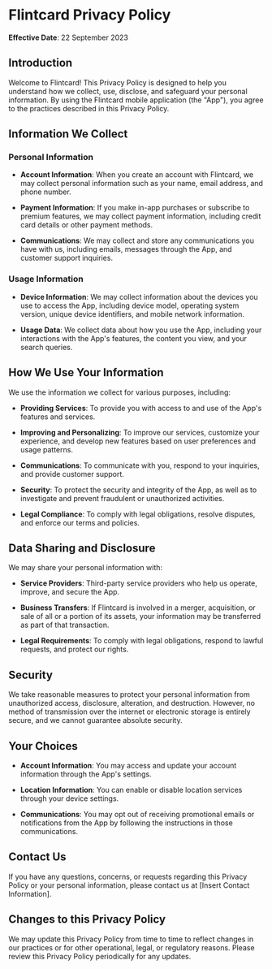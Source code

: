 # Flintcard Privacy Policy

**Effective Date**: 22 September 2023

## Introduction

Welcome to Flintcard! This Privacy Policy is designed to help you understand how we collect, use, disclose, and safeguard your personal information. By using the Flintcard mobile application (the "App"), you agree to the practices described in this Privacy Policy.

## Information We Collect

### Personal Information

- **Account Information**: When you create an account with Flintcard, we may collect personal information such as your name, email address, and phone number.

- **Payment Information**: If you make in-app purchases or subscribe to premium features, we may collect payment information, including credit card details or other payment methods.

- **Communications**: We may collect and store any communications you have with us, including emails, messages through the App, and customer support inquiries.

### Usage Information

- **Device Information**: We may collect information about the devices you use to access the App, including device model, operating system version, unique device identifiers, and mobile network information.

- **Usage Data**: We collect data about how you use the App, including your interactions with the App's features, the content you view, and your search queries.

## How We Use Your Information

We use the information we collect for various purposes, including:

- **Providing Services**: To provide you with access to and use of the App's features and services.

- **Improving and Personalizing**: To improve our services, customize your experience, and develop new features based on user preferences and usage patterns.

- **Communications**: To communicate with you, respond to your inquiries, and provide customer support.

- **Security**: To protect the security and integrity of the App, as well as to investigate and prevent fraudulent or unauthorized activities.

- **Legal Compliance**: To comply with legal obligations, resolve disputes, and enforce our terms and policies.

## Data Sharing and Disclosure

We may share your personal information with:

- **Service Providers**: Third-party service providers who help us operate, improve, and secure the App.

- **Business Transfers**: If Flintcard is involved in a merger, acquisition, or sale of all or a portion of its assets, your information may be transferred as part of that transaction.

- **Legal Requirements**: To comply with legal obligations, respond to lawful requests, and protect our rights.

## Security

We take reasonable measures to protect your personal information from unauthorized access, disclosure, alteration, and destruction. However, no method of transmission over the internet or electronic storage is entirely secure, and we cannot guarantee absolute security.

## Your Choices

- **Account Information**: You may access and update your account information through the App's settings.

- **Location Information**: You can enable or disable location services through your device settings.

- **Communications**: You may opt out of receiving promotional emails or notifications from the App by following the instructions in those communications.

## Contact Us

If you have any questions, concerns, or requests regarding this Privacy Policy or your personal information, please contact us at [Insert Contact Information].

## Changes to this Privacy Policy

We may update this Privacy Policy from time to time to reflect changes in our practices or for other operational, legal, or regulatory reasons. Please review this Privacy Policy periodically for any updates.

